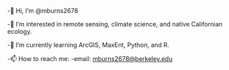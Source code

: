  -👋 Hi, I’m @mburns2678
 
 -👀 I’m interested in remote sensing, climate science, and native Californian ecology. 
 
 -🌱 I’m currently learning ArcGIS, MaxEnt, Python, and R. 
 
 -📫 How to reach me: 
  -email: mburns2678@berkeley.edu
  

<!---
mburns2678/mburns2678 is a ✨ special ✨ repository because its `README.md` (this file) appears on your GitHub profile.
You can click the Preview link to take a look at your changes.
--->
